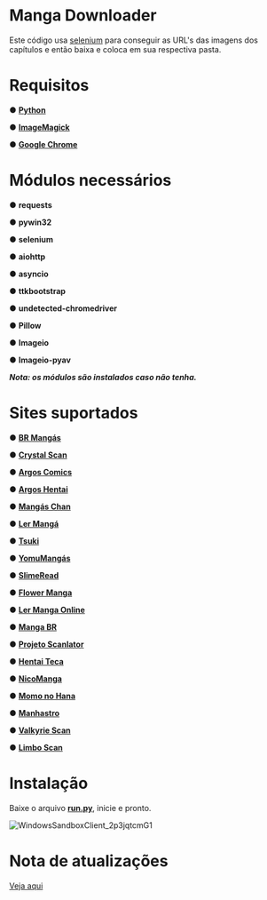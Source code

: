 # Manga Downloader

Este código usa [selenium](https://www.selenium.dev/pt-br/documentation/) para conseguir as URL's das imagens dos capítulos e então baixa e coloca em sua respectiva pasta.

# Requisitos
● [**Python**](https://www.python.org/ftp/python/3.10.11/python-3.10.11-amd64.exe)

● [**ImageMagick**](https://github.com/OneDefauter/Menu_/releases/download/Req/ImageMagick-7.1.1-21-Q16-HDRI-x64-dll.exe)

● [**Google Chrome**](https://www.google.com/chrome/)

# Módulos necessários
● **requests**

● **pywin32**

● **selenium**

● **aiohttp**

● **asyncio**

● **ttkbootstrap**

● **undetected-chromedriver**

● **Pillow**

● **Imageio**

● **Imageio-pyav**

***Nota: os módulos são instalados caso não tenha.***



# Sites suportados
● **[BR Mangás](https://www.brmangas.net/)**

● **[Crystal Scan](https://crystalscan.net/)**

● **[Argos Comics](https://argoscomics.com/)**

● **[Argos Hentai](https://argoshentai.com/)**

● **[Mangás Chan](https://mangaschan.net/)**

● **[Ler Mangá](https://lermanga.org/)**

● **[Tsuki](https://tsuki-mangas.com/)**

● **[YomuMangás](https://yomumangas.com/)**

● **[SlimeRead](https://slimeread.com/)**

● **[Flower Manga](https://flowermanga.com/)**

● **[Ler Manga Online](https://lermangaonline.com.br/)**

● **[Manga BR](https://mangabr.net/)**

● **[Projeto Scanlator](https://projetoscanlator.com/)**

● **[Hentai Teca](https://hentaiteca.net/)**

● **[NicoManga](https://nicomanga.com/)**

● **[Momo no Hana](https://momonohanascan.com/)**

● **[Manhastro](https://manhastro.com/)**

● **[Valkyrie Scan](https://valkyriescan.com/)**

● **[Limbo Scan](https://limboscan.com.br/)**



# Instalação
Baixe o arquivo [**run.py**](https://github.com/OneDefauter/Manga-Downloader/releases/download/Main/run.py), inicie e pronto.

![WindowsSandboxClient_2p3jqtcmG1](https://github.com/OneDefauter/Manga-Downloader/assets/27703239/b2940bec-2a38-4f1f-b016-862146f1cc3d)


# Nota de atualizações
[Veja aqui](/src/change_log.md)